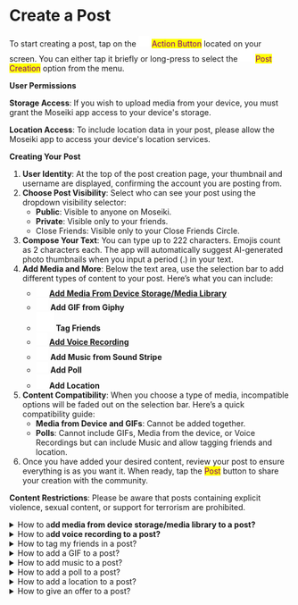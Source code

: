 # Create a Post

To start creating a post, tap on the ![](<../../.gitbook/assets/arti (1).png>) <mark style="color:purple;">Action Button</mark> located on your screen. You can either tap it briefly or long-press to select the ![](../../.gitbook/assets/pen.png) <mark style="color:purple;">Post Creation</mark> option from the menu.

**User Permissions**

**Storage Access**: If you wish to upload media from your device, you must grant the Moseiki app access to your device's storage.

**Location Access**: To include location data in your post, please allow the Moseiki app to access your device's location services.

**Creating Your Post**

1. **User Identity**: At the top of the post creation page, your thumbnail and username are displayed, confirming the account you are posting from.
2. **Choose Post Visibility**: Select who can see your post using the dropdown visibility selector:
   * **Public**: Visible to anyone on Moseiki.
   * **Private**: Visible only to your friends.
   * Close Friends: Visible only to your Close Friends Circle.
3. **Compose Your Text**: You can type up to 222 characters. Emojis count as 2 characters each. The app will automatically suggest AI-generated photo thumbnails when you input a period (.) in your text.
4. **Add Media and More**: Below the text area, use the selection bar to add different types of content to your post. Here’s what you can include:
   * ![](<../../.gitbook/assets/Frame (1).png>)[**Add Media From Device Storage/Media Library**](https://app.gitbook.com/s/ERa0omXloOunEjWXbqWy/moseiki-features/share-a-post/create-a-post#add-media-from-device-storage-media-library)
   * ![](<../../.gitbook/assets/Vector (7).png>) **Add GIF from Giphy**
   * ![](../../.gitbook/assets/tagPeopleIcon.svg) **Tag Friends**
   * ![](<../../.gitbook/assets/Frame 6878.png>) [**Add Voice Recording**](https://app.gitbook.com/s/ERa0omXloOunEjWXbqWy/moseiki-features/share-a-post/create-a-post#add-voice-recording)
   * <img src="../../.gitbook/assets/Vector (1).svg" alt="" data-size="line"> **Add Music from Sound Stripe**
   * ![](<../../.gitbook/assets/Frame 6877.png>) **Add Poll**
   * ![](<../../.gitbook/assets/Frame 180.png>)**Add Location**
5. **Content Compatibility**: When you choose a type of media, incompatible options will be faded out on the selection bar. Here’s a quick compatibility guide:
   * **Media from Device and GIFs**: Cannot be added together.
   * **Polls**: Cannot include GIFs, Media from the device, or Voice Recordings but can include Music and allow tagging friends and location.
6. Once you have added your desired content, review your post to ensure everything is as you want it. When ready, tap the <mark style="color:purple;">Post</mark> button to share your creation with the community.

**Content Restrictions**: Please be aware that posts containing explicit violence, sexual content, or support for terrorism are prohibited.

<details>

<summary>How to a<strong>dd media from device storage/media library to a post?</strong></summary>

**Access and Permissions**

**Storage Access**: Before you can upload media, ensure that you have granted the Moseiki app access to your device's storage. This is necessary to retrieve media files from your device.

**Uploading Media**

1. **Navigate to Media Upload**: Start creating a post and tap on the <mark style="color:purple;">Add Media From Device Storage/Media Library</mark> option in the selection bar on the Post Creation page.
2. **Selecting Media**: You can add up to 10 images or videos per post. Once selected, media files will appear in a thumbnail carousel at the bottom of the screen for easy viewing and management.
3. **Editing Media**:
   * **Photo Editing**: Tap the ![](<../../.gitbook/assets/Vector (13).png>) <mark style="color:purple;">Brush Button</mark> on any photo thumbnail to open the Photo Editing Tool. Here, you can:
     * Apply filters from a carousel of pre-defined options.
     * Tap the ![](<../../.gitbook/assets/AutoColor (1).png>)<mark style="color:purple;">Autocolor Button</mark> to magically color your images.
     * Tap the ![](<../../.gitbook/assets/Vector (9).png>) Crop Tool;
       * Adjust orientation with the orientation buttons. Select ![](<../../.gitbook/assets/Vector (10).png>) for Portrait, ![](<../../.gitbook/assets/Vector (11).png>) for Landscape and ![](<../../.gitbook/assets/Vector (12).png>) for a square image.
       * Rotate the photo counterclockwise using the ![](<../../.gitbook/assets/Frame 7661.png>) <mark style="color:purple;">Rotate Button</mark>.
     *   Use the ![](<../../.gitbook/assets/Group (4).png>) <mark style="color:purple;">**MO button**</mark> for AI-assisted editing.

         <mark style="color:orange;">Note</mark>: MO is not available for video files.
   * **Video Editing**: Currently, specific video editing tools are not detailed here. Please use external tools for advanced video editing before uploading.
4. **Tagging Friends**: Tap the <mark style="color:purple;">**Friend Tags**</mark> button on a thumbnail to tag friends. A list of 11 frequently interacted friends will appear, or you can search for others via the search bar. You can tag up to 10 friends across all media in a single post. Once tagging is complete, the number of tagged friends will display on the thumbnail.
5. **Removing Media**: To remove a media file, tap the <mark style="color:purple;">**Remove Button**</mark> on the top right of the thumbnail or long-press and drag the thumbnail to the bin icon that appears.
6. After adding and editing your media, finalize your post by adding any final text or settings and then publish to share with your community.

</details>

<details>

<summary>How to a<strong>dd voice recording to a post?</strong></summary>

**Permissions**

Ensure the app has access to your device’s microphone before you start recording.

**Starting an Audio Recording**

* **Access Audio Recording**: In the Post Creation page, tap the "Audio Recording" option on the selection bar to go to the Voice Recording screen.
* **Recording Duration**: By default, you can record up to 22 minutes. Extend this to 60 minutes by toggling the extension button, which will segment the recording into three parts of 22 minutes each.

**Using the Recording Controls**

* **Start Recording**: Tap the microphone button to begin. The recording timeline animates, and the button changes to a pause icon.
* **Pause/Resume Recording**: Tap the pause button to stop recording temporarily. Tap again to resume. The timeline animation will pause when recording is paused and resume when recording restarts.
* **Finalize Recording**: Tap the "Done" button to finish recording. You will be redirected back to the Post Creation view with a default cover visual.

**Managing Audio Clips**

* **View Clips**: Audio clips are displayed in a carousel view. Swipe left or right to navigate between clips.
* **Playback Controls**: Tap the <mark style="color:yellow;">(icon)</mark> play button to listen to a clip, and the <mark style="color:yellow;">(icon)</mark> pause button to stop. The recording's playback includes an animation around your profile picture.
* **Adjust Sound**: Use the mute/unmute buttons to control the audio volume during playback.

**Enhancing Your Audio Post**

* **Change Cover Visual**: Tap the "Add Cover" button to select a new cover image for your audio post. Your profile picture and username are displayed in the middle of the cover by default.
* **Add Tags and Locations**: Tag friends and add location details by selecting the respective options from the selection bar.

**Finalizing Your Post**

* After customizing your audio clips and cover visual, complete your post by adding any final text or settings, then publish to share your recording with the community.

</details>

<details>

<summary>How to tag my friends in a post?</summary>

Tap the <img src="../../.gitbook/assets/tagPeopleIcon.svg" alt="" data-size="line"> <mark style="color:purple;">Tag Friends Button</mark> to open the panel.

1. Use the “Find people and tag” search bar at the bottom of the tagging interface to type the names of the friends you wish to tag.
2. From the search results or the list displayed, tap on the names of the friends you want to tag. A checkmark may appear next to their name to indicate they have been selected.
3. Once you have selected all the friends you wish to tag, tap <mark style="color:purple;">Done</mark> and confirm the action.

</details>

<details>

<summary>How to add a GIF to a post?</summary>

Tap the ![](<../../.gitbook/assets/Vector (7).png>) <mark style="color:purple;">GIF Button</mark> to open the GIF search panel.

1. Enter keywords in the search bar to find the perfect GIF. For instance, typing “celebration” will show related GIFs.
2. Tap on the GIF that best fits your message to select it.
3. The GIF will automatically be added to your message box.

</details>

<details>

<summary>How to add music to a post?</summary>

Tap the <img src="../../.gitbook/assets/Vector (1).svg" alt="" data-size="line"> <mark style="color:purple;">Music</mark> to open the music selection panel.

1. Choose between the “For you”, “Favourite”, or genre-specific sections like “Electronic”, “Pop”, etc., from the top or bottom menu.
2. Use the search bar to find specific tracks or artists, or browse through the recommended lists or genres.
3. To add a song to your playlist or favorites, tap the ![](<../../.gitbook/assets/Vector (14).png>) <mark style="color:purple;">Bookmark</mark> Icon next to the song title to add a song to your playlist or the ![](../../.gitbook/assets/arrow-forward.png)<mark style="color:purple;">Arrow</mark> icon to add it to your post.

Additional Tips

• Personalized Recommendations: Frequently adding songs or interacting with various tracks will improve personalized recommendations under the “For you” tab.

• Managing Playlists: You can manage or modify your playlists by accessing them through the “Favourited” or specific playlist sections from the main menu.

</details>

<details>

<summary>How to add a poll to a post?</summary>

Tap the ![](<../../.gitbook/assets/Frame 6877.png>) <mark style="color:purple;">Poll Button</mark> when creating a post.

1. Enter your first choice in the "Choice 1" field.
2. Tap the ![](<../../.gitbook/assets/Vector (17).png>) button to add another choice. Repeat this step to add more choices as needed.
3. To delete a choice, click the ![](<../../.gitbook/assets/Vector (18).png>) button next to it.
4. Set the poll duration by selecting the desired time frame from the "Poll duration" dropdown menu.
5. Once you have completed all fields, tap the "Post" button at the top right to publish your poll.

</details>

<details>

<summary>How to add a location to a post?</summary>

Tap the ![](<../../.gitbook/assets/Frame 180.png>) <mark style="color:purple;">Location Button</mark> when creating a post.

1. If prompted, allow the Moseiki app to access your device location to include location data in your post.
2. Suggested locations will be displayed by default.
3. Suggestions are based on the close proximity of the meta-data of the media file, if available. If meta-data is not available, suggestions will be based on the close proximity of your current device location.
4. You can also use the search bar at the top of the suggested locations to find a specific location.
5. Pick an option from the displayed locations to add it to your post.

</details>

<details>

<summary>How to give an offer to a post?</summary>

a

1. Click on the ![](<../../.gitbook/assets/Vector (1).png>) <mark style="color:purple;">Kebab Menu</mark>  on the top right of the post.
2. Select <mark style="color:purple;">Give Offer</mark> from the menu.
3. Choose the offer category. Options include "Text", "Text & Gallery", and "Gallery".
4. If applicable, select the pieces in the collection you want to give an offer on. You can select individual pieces or the entire collection.
5. Enter your offer price. Make sure the price meets the minimum requirement specified. Confirm your price and submit the offer.
6. Once submitted, you will see a confirmation screen indicating that your offer was successful. If the offer is accepted, you will be notified.

</details>
